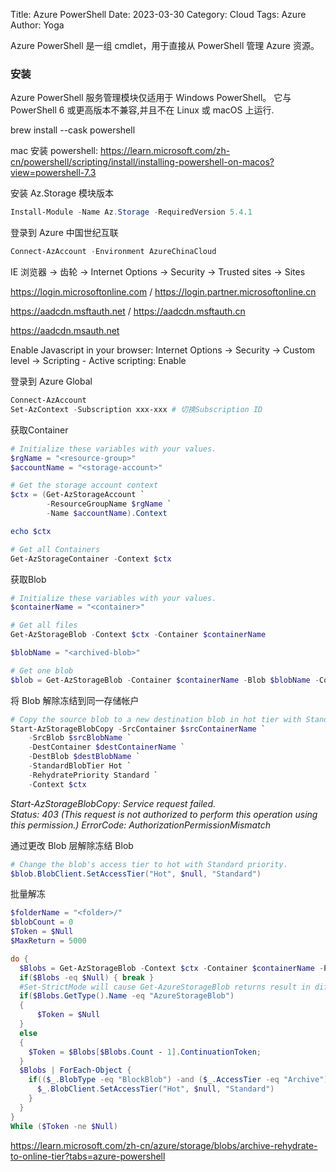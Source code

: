 Title: Azure PowerShell
Date: 2023-03-30
Category: Cloud
Tags: Azure
Author: Yoga

Azure PowerShell 是一组 cmdlet，用于直接从 PowerShell 管理 Azure 资源。 

### 安装

Azure PowerShell 服务管理模块仅适用于 Windows PowerShell。 它与 PowerShell 6 或更高版本不兼容,并且不在 Linux 或 macOS 上运行.

brew install --cask powershell

mac 安装 powershell: https://learn.microsoft.com/zh-cn/powershell/scripting/install/installing-powershell-on-macos?view=powershell-7.3

安装 Az.Storage 模块版本
```PowerShell
Install-Module -Name Az.Storage -RequiredVersion 5.4.1
```

登录到 Azure 中国世纪互联
```PowerShell
Connect-AzAccount -Environment AzureChinaCloud
```

IE 浏览器 -> 齿轮 -> Internet Options -> Security -> Trusted sites -> Sites

https://login.microsoftonline.com / https://login.partner.microsoftonline.cn

https://aadcdn.msftauth.net / https://aadcdn.msftauth.cn

https://aadcdn.msauth.net

Enable Javascript in your browser: Internet Options -> Security -> Custom level -> Scripting - Active scripting: Enable

登录到 Azure Global
```PowerShell
Connect-AzAccount
Set-AzContext -Subscription xxx-xxx # 切换Subscription ID
```

获取Container
```PowerShell
# Initialize these variables with your values.
$rgName = "<resource-group>"
$accountName = "<storage-account>"

# Get the storage account context
$ctx = (Get-AzStorageAccount `
        -ResourceGroupName $rgName `
        -Name $accountName).Context

echo $ctx

# Get all Containers
Get-AzStorageContainer -Context $ctx
```

获取Blob
```PowerShell
# Initialize these variables with your values.
$containerName = "<container>"

# Get all files
Get-AzStorageBlob -Context $ctx -Container $containerName

$blobName = "<archived-blob>"

# Get one blob
$blob = Get-AzStorageBlob -Container $containerName -Blob $blobName -Context $ctx
```

将 Blob 解除冻结到同一存储帐户
```powershell
# Copy the source blob to a new destination blob in hot tier with Standard priority.
Start-AzStorageBlobCopy -SrcContainer $srcContainerName `
    -SrcBlob $srcBlobName `
    -DestContainer $destContainerName `
    -DestBlob $destBlobName `
    -StandardBlobTier Hot `
    -RehydratePriority Standard `
    -Context $ctx
```
_Start-AzStorageBlobCopy: Service request failed.                                                                        
Status: 403 (This request is not authorized to perform this operation using this permission.)
ErrorCode: AuthorizationPermissionMismatch_


通过更改 Blob 层解除冻结 Blob
```powershell
# Change the blob's access tier to hot with Standard priority.
$blob.BlobClient.SetAccessTier("Hot", $null, "Standard")
```

批量解冻
```powershell
$folderName = "<folder>/"
$blobCount = 0
$Token = $Null
$MaxReturn = 5000

do {
  $Blobs = Get-AzStorageBlob -Context $ctx -Container $containerName -Prefix $folderName -MaxCount $MaxReturn -ContinuationToken $Token
  if($Blobs -eq $Null) { break }
  #Set-StrictMode will cause Get-AzureStorageBlob returns result in different data types when there is only one blob
  if($Blobs.GetType().Name -eq "AzureStorageBlob")
  {
      $Token = $Null
  }
  else
  {
    $Token = $Blobs[$Blobs.Count - 1].ContinuationToken;
  }
  $Blobs | ForEach-Object {
    if(($_.BlobType -eq "BlockBlob") -and ($_.AccessTier -eq "Archive") ) {
      $_.BlobClient.SetAccessTier("Hot", $null, "Standard")
    }
  }
}
While ($Token -ne $Null)
```

https://learn.microsoft.com/zh-cn/azure/storage/blobs/archive-rehydrate-to-online-tier?tabs=azure-powershell
